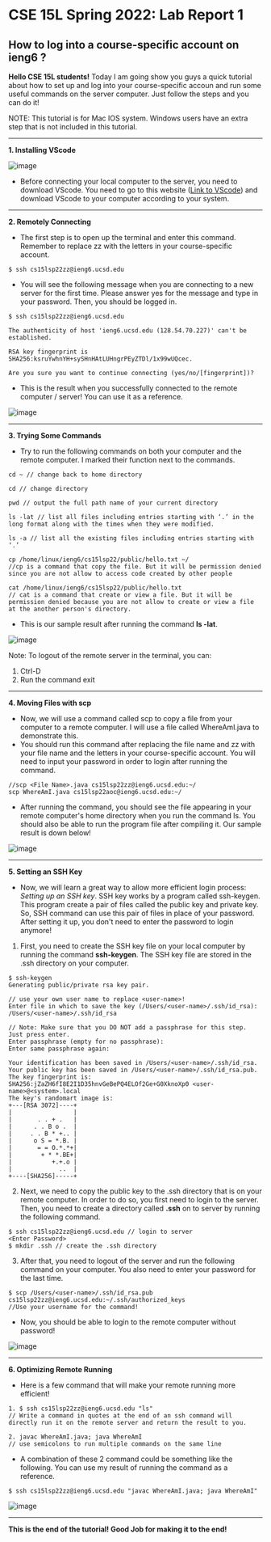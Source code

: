 # CSE 15L Spring 2022: Lab Report 1
## How to log into a course-specific account on ieng6 ?

**Hello CSE 15L students!** Today I am going show you guys a quick tutorial about how to set up and log into your course-specific accoun and run some useful commands on the server computer. Just follow the steps and you can do it!  

NOTE: This tutorial is for Mac IOS system. Windows users have an extra step that is not included in this tutorial.

---

**1. Installing VScode**

![image](1.png)

- Before connecting your local computer to the server, you need to download VScode. You need to go to this website ([Link to VScode](https://code.visualstudio.com/)) and download VScode to your computer according to your system. 

---

**2. Remotely Connecting**
 
- The first step is to open up the terminal and enter this command. Remember to replace zz with the letters in your course-specific account. 

```
$ ssh cs15lsp22zz@ieng6.ucsd.edu
```
- You will see the following message when you are connecting to a new server for the first time. Please answer yes for the message and type in your password. Then, you should be logged in.

```
$ ssh cs15lsp22zz@ieng6.ucsd.edu

The authenticity of host 'ieng6.ucsd.edu (128.54.70.227)' can't be established.

RSA key fingerprint is SHA256:ksruYwhnYH+sySHnHAtLUHngrPEyZTDl/1x99wUQcec.

Are you sure you want to continue connecting (yes/no/[fingerprint])?
```
- This is the result when you successfully connected to the remote computer / server! You can use it as a reference. 

![image](2.png)

---

**3. Trying Some Commands**
- Try to run the following commands on both your computer and the remote computer. I marked their function next to the commands.

```
cd ~ // change back to home directory

cd // change directory

pwd // output the full path name of your current directory

ls -lat // list all files including entries starting with ‘.’ in the long format along with the times when they were modified.

ls -a // list all the existing files including entries starting with ‘.’

cp /home/linux/ieng6/cs15lsp22/public/hello.txt ~/ 
//cp is a command that copy the file. But it will be permission denied since you are not allow to access code created by other people

cat /home/linux/ieng6/cs15lsp22/public/hello.txt 
// cat is a command that create or view a file. But it will be permission denied because you are not allow to create or view a file at the another person's directory.
```

- This is our sample result after running the command **ls -lat**.

![image](3.png)

Note: To logout of the remote server in the terminal, you can: 
1. Ctrl-D
1. Run the command exit

---

**4. Moving Files with scp**
- Now, we will use a command called scp to copy a file from your computer to a remote computer. I will use a file called WhereAmI.java to demonstrate this.
- You should run this command after replacing the file name and zz with your file name and the letters in your course-specific account. You will need to input your password in order to login after running the command. 
```
//scp <File Name>.java cs15lsp22zz@ieng6.ucsd.edu:~/
scp WhereAmI.java cs15lsp22aoc@ieng6.ucsd.edu:~/
```
- After running the command, you should see the file appearing in your remote computer's home directory when you run the command ls. You should also be able to run the program file after compiling it. Our sample result is down below!

![image](4.png)

---

**5. Setting an SSH Key**
- Now, we will learn a great way to allow more efficient login process: *Setting up an SSH key*. SSH key works by a program called ssh-keygen. This program create a pair of files called the public key and private key. So, SSH command can use this pair of files in place of your password. After setting it up, you don't need to enter the password to login anymore!   

1. First, you need to create the SSH key file on your local computer by running the command **ssh-keygen**. The SSH key file are stored in the .ssh directory on your computer.

```
$ ssh-keygen
Generating public/private rsa key pair.

// use your own user name to replace <user-name>!
Enter file in which to save the key (/Users/<user-name>/.ssh/id_rsa): /Users/<user-name>/.ssh/id_rsa

// Note: Make sure that you DO NOT add a passphrase for this step. Just press enter.
Enter passphrase (empty for no passphrase): 
Enter same passphrase again: 

Your identification has been saved in /Users/<user-name>/.ssh/id_rsa.
Your public key has been saved in /Users/<user-name>/.ssh/id_rsa.pub.
The key fingerprint is:
SHA256:jZaZH6fI8E2I1D35hnvGeBePQ4ELOf2Ge+G0XknoXp0 <user-name>@<system>.local
The key's randomart image is:
+---[RSA 3072]----+
|                 |
|       . . + .   |
|      . . B o .  |
|     . . B * +.. |
|      o S = *.B. |
|       = = O.*.*+|
|        + * *.BE+|
|           +.+.o |
|             ..  |
+----[SHA256]-----+
```
2. Next, we need to copy the public key to the .ssh directory that is on your remote computer. In order to do so, you first need to login to the server. Then, you need to create a directory called **.ssh** on to server by running the following command. 
```
$ ssh cs15lsp22zz@ieng6.ucsd.edu // login to server
<Enter Password>
$ mkdir .ssh // create the .ssh directory
```
3. After that, you need to logout of the server and run the following command on your computer. You also need to enter your password for the last time. 
```
$ scp /Users/<user-name>/.ssh/id_rsa.pub cs15lsp22zz@ieng6.ucsd.edu:~/.ssh/authorized_keys
//Use your username for the command!
```
- Now, you should be able to login to the remote computer without password!

![image](5.png)

---

**6. Optimizing Remote Running**
- Here is a few command that will make your remote running more efficient!
```
1. $ ssh cs15lsp22zz@ieng6.ucsd.edu "ls"
// Write a command in quotes at the end of an ssh command will directly run it on the remote server and return the result to you.

2. javac WhereAmI.java; java WhereAmI
// use semicolons to run multiple commands on the same line
```
- A combination of these 2 command could be something like the following. You can use my result of running the command as a reference.
```
$ ssh cs15lsp22zz@ieng6.ucsd.edu "javac WhereAmI.java; java WhereAmI"
```
![image](6.png)

---

**This is the end of the tutorial! Good Job for making it to the end!**


